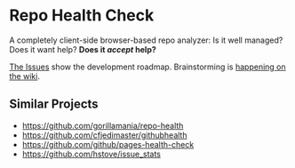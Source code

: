 # Repo Health Check

A completely client-side browser-based repo analyzer: Is it well managed? Does it want help? **Does it _accept_
help?**

[The Issues](https://github.com/dogweather/repo-health-check/issues) show the
development roadmap. Brainstorming is [happening on the
wiki](https://github.com/dogweather/ducking-octo-dangerzone/wiki).


## Similar Projects

* https://github.com/gorillamania/repo-health
* https://github.com/cfjedimaster/githubhealth
* https://github.com/github/pages-health-check
* https://github.com/hstove/issue_stats
